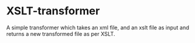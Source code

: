 # XSLT-transformer
A simple transformer which takes an xml file, and an xslt file as input and returns a new transformed file as per XSLT.
